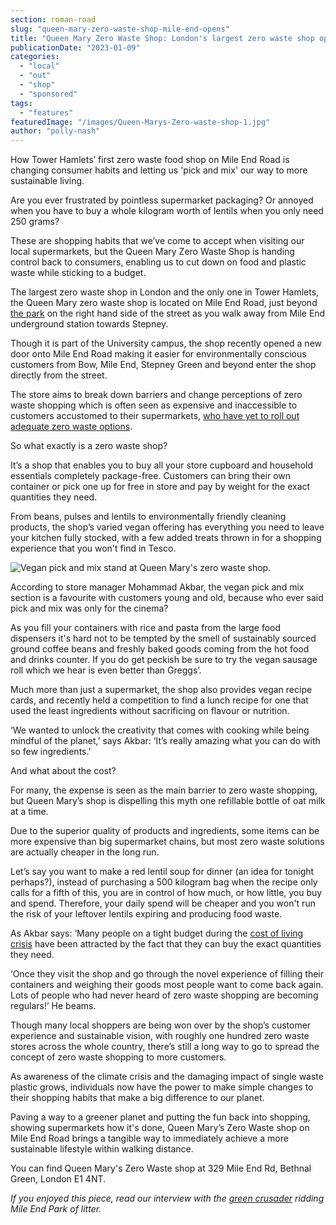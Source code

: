 ```yaml
---
section: roman-road
slug: "queen-mary-zero-waste-shop-mile-end-opens"
title: "Queen Mary Zero Waste Shop: London's largest zero waste shop opens in Tower Hamlets"
publicationDate: "2023-01-09"
categories: 
  - "local"
  - "out"
  - "shop"
  - "sponsored"
tags: 
  - "features"
featuredImage: "/images/Queen-Marys-Zero-waste-shop-1.jpg"
author: "polly-nash"
---
```


How Tower Hamlets’ first zero waste food shop on Mile End Road is changing consumer habits and letting us 'pick and mix' our way to more sustainable living.

Are you ever frustrated by pointless supermarket packaging? Or annoyed when you have to buy a whole kilogram worth of lentils when you only need 250 grams? 

These are shopping habits that we’ve come to accept when visiting our local supermarkets, but the Queen Mary Zero Waste Shop is handing control back to consumers, enabling us to cut down on food and plastic waste while sticking to a budget. 

The largest zero waste shop in London and the only one in Tower Hamlets, the Queen Mary zero waste shop is located on Mile End Road, just beyond [the park](https://romanroadlondon.com/mile-end-park-history/) on the right hand side of the street as you walk away from Mile End underground station towards Stepney. 

Though it is part of the University campus, the shop recently opened a new door onto Mile End Road making it easier for environmentally conscious customers from Bow, Mile End, Stepney Green and beyond enter the shop directly from the street. 

The store aims to break down barriers and change perceptions of zero waste shopping which is often seen as expensive and inaccessible to customers accustomed to their supermarkets, [who have yet to roll out adequate zero waste options](https://www.theguardian.com/environment/2022/mar/02/refillable-groceries-uk-shopper-waitrose-morrisons-refill-stations-plastic-waste). 

So what exactly is a zero waste shop? 

It’s a shop that enables you to buy all your store cupboard and household essentials completely package-free. Customers can bring their own container or pick one up for free in store and pay by weight for the exact quantities they need. 

From beans, pulses and lentils to environmentally friendly cleaning products, the shop’s varied vegan offering has everything you need to leave your kitchen fully stocked, with a few added treats thrown in for a shopping experience that you won't find in Tesco.  

![Vegan pick and mix stand at Queen Mary's zero waste shop.](/images/Queen-marys-zero-waste-shop-sweets-1024x683.jpg)

According to store manager Mohammad Akbar, the vegan pick and mix section is a favourite with customers young and old, because who ever said pick and mix was only for the cinema?

As you fill your containers with rice and pasta from the large food dispensers it's hard not to be tempted by the smell of sustainably sourced ground coffee beans and freshly baked goods coming from the hot food and drinks counter. If you do get peckish be sure to try the vegan sausage roll which we hear is even better than Greggs’. 

Much more than just a supermarket, the shop also provides vegan recipe cards, and recently held a competition to find a lunch recipe for one that used the least ingredients without sacrificing on flavour or nutrition. 

‘We wanted to unlock the creativity that comes with cooking while being mindful of the planet,’ says Akbar: ‘It’s really amazing what you can do with so few ingredients.’ 

And what about the cost? 

For many, the expense is seen as the main barrier to zero waste shopping, but Queen Mary’s shop is dispelling this myth one refillable bottle of oat milk at a time. 

Due to the superior quality of products and ingredients, some items can be more expensive than big supermarket chains, but most zero waste solutions are actually cheaper in the long run. 

Let’s say you want to make a red lentil soup for dinner (an idea for tonight perhaps?), instead of purchasing a 500 kilogram bag when the recipe only calls for a fifth of this, you are in control of how much, or how little, you buy and spend. Therefore, your daily spend will be cheaper and you won't run the risk of your leftover lentils expiring and producing food waste. 

As Akbar says: ‘Many people on a tight budget during the [cost of living crisis](https://romanroadlondon.com/articles/cost-living/) have been attracted by the fact that they can buy the exact quantities they need.

‘Once they visit the shop and go through the novel experience of filling their containers and weighing their goods most people want to come back again. Lots of people who had never heard of zero waste shopping are becoming regulars!’ He beams.

Though many local shoppers are being won over by the shop’s customer experience and sustainable vision, with roughly one hundred zero waste stores across the whole country, there’s still a long way to go to spread the concept of zero waste shopping to more customers. 

As awareness of the climate crisis and the damaging impact of single waste plastic grows, individuals now have the power to make simple changes to their shopping habits that make a big difference to our planet. 

Paving a way to a greener planet and putting the fun back into shopping, showing supermarkets how it's done, Queen Mary’s Zero Waste shop on Mile End Road brings a tangible way to immediately achieve a more sustainable lifestyle within walking distance.

You can find Queen Mary's Zero Waste shop at 329 Mile End Rd, Bethnal Green, London E1 4NT.

_If you enjoyed this piece, read our interview with the [green crusader](https://romanroadlondon.com/iain-marshall-clean-mile-end-park-interview/) ridding Mile End Park of litter._



